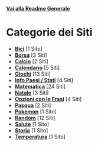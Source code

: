 **[Vai alla Readme Generale](../Readme.md)**

# Categorie dei Siti

- **[Bici](https://github.com/NicoMaker/Giri-in-bici)** [1 Sito]
- **[Borsa](Borsa/Readme.md)** [3 Siti]
- **[Calcio](Calcio/Readme.md)** [2 Siti]
- **[Calendario](Calendario/Readme.md)** [5 Siti]
- **[Giochi](Giochi/Readme.md)** [13 Siti]
- **[Info Paesi / Stati](Info_Paesi_Stati/Readme.md)** [4 Siti]
- **[Matematica](Math/Readme.md)** [24 Siti]
- **[Natale](Natale/Readme.md)** [3 Siti]
- **[Opzioni con le Frasi](Opzioni_Con_Le_Frasi/Readme.md)** [4 Siti]
- **[Pasqua](Pasqua/Readme.md)** [2 Siti]
- **[Pokemon](https://github.com/NicoMaker/PokeApi)** [1 Sito]
- **[Random](Random/Readme.md)** [12 Siti]
- **[Salute](Salute/Readme.md)** [1 Sito]
- **[Storia](Storia/Readme.md)** [1 Sito]
- **[Temperatura](https://github.com/NicoMaker/Egypt)** [1 Sito]
